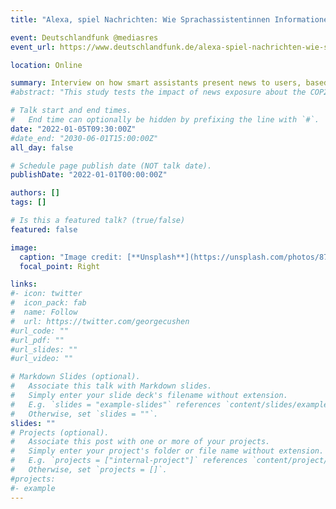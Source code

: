 ```yaml
---
title: "Alexa, spiel Nachrichten: Wie Sprachassistentinnen Informationen auswählen"

event: Deutschlandfunk @mediasres
event_url: https://www.deutschlandfunk.de/alexa-spiel-nachrichten-wie-sprachassistentinnen-informationen-auswaehlen-dlf-e6e0d2f3-100.html

location: Online

summary: Interview on how smart assistants present news to users, based on report written for the German media authorities.
#abstract: "This study tests the impact of news exposure about the COP21 Paris Climate Summit on pro-environmental behavioral intentions as well as actual behavior and the role of emotions in this process. The present study employs a two-wave panel survey (N=939). Special attention is paid to the role of different discrete emotions, i.e. anger, fear, hope and enthusiasm, with the potential to explain how such effects can come about. Findings indicate that exposure to news about the COP21 UN Paris Climate Summit had an impact on both positive and negative emotions towards the topic. Furthermore, anger, fear, and enthusiasm (but not hope) mediated the effect of news exposure on behavioral intentions. In line with expectations anger also showed to mediate the effect of news exposure on actual behavior."

# Talk start and end times.
#   End time can optionally be hidden by prefixing the line with `#`.
date: "2022-01-05T09:30:00Z"
#date_end: "2030-06-01T15:00:00Z"
all_day: false

# Schedule page publish date (NOT talk date).
publishDate: "2022-01-01T00:00:00Z"

authors: []
tags: []

# Is this a featured talk? (true/false)
featured: false

image:
  caption: "Image credit: [**Unsplash**](https://unsplash.com/photos/876c-F8YBrg)"
  focal_point: Right

links:
#- icon: twitter
#  icon_pack: fab
#  name: Follow
#  url: https://twitter.com/georgecushen
#url_code: ""
#url_pdf: ""
#url_slides: ""
#url_video: ""

# Markdown Slides (optional).
#   Associate this talk with Markdown slides.
#   Simply enter your slide deck's filename without extension.
#   E.g. `slides = "example-slides"` references `content/slides/example-slides.md`.
#   Otherwise, set `slides = ""`.
slides: ""
# Projects (optional).
#   Associate this post with one or more of your projects.
#   Simply enter your project's folder or file name without extension.
#   E.g. `projects = ["internal-project"]` references `content/project/deep-learning/index.md`.
#   Otherwise, set `projects = []`.
#projects:
#- example
---
```

